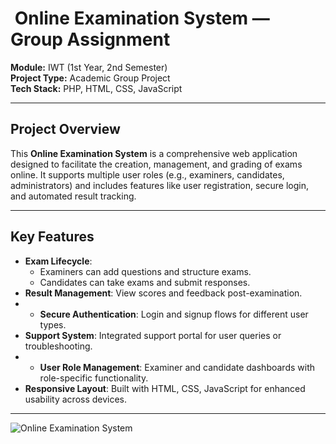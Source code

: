 # ​​ Online Examination System — Group Assignment

**Module:** IWT (1st Year, 2nd Semester)  
**Project Type:** Academic Group Project  
**Tech Stack:** PHP, HTML, CSS, JavaScript

---

##  Project Overview  
This **Online Examination System** is a comprehensive web application designed to facilitate the creation, management, and grading of exams online. It supports multiple user roles (e.g., examiners, candidates, administrators) and includes features like user registration, secure login, and automated result tracking.

---

##  Key Features

- **Exam Lifecycle**:
  - Examiners can add questions and structure exams.
  - Candidates can take exams and submit responses.
- **Result Management**: View scores and feedback post-examination.
- - **Secure Authentication**: Login and signup flows for different user types.
- **Support System**: Integrated support portal for user queries or troubleshooting.
- - **User Role Management**: Examiner and candidate dashboards with role-specific functionality.
- **Responsive Layout**: Built with HTML, CSS, JavaScript for enhanced usability across devices.

---


![Online Examination System](https://github.com/Theekshana-z/-Online-Examination-System/assets/121856255/df471675-c687-4f1c-bec4-d5e755acec6c)
